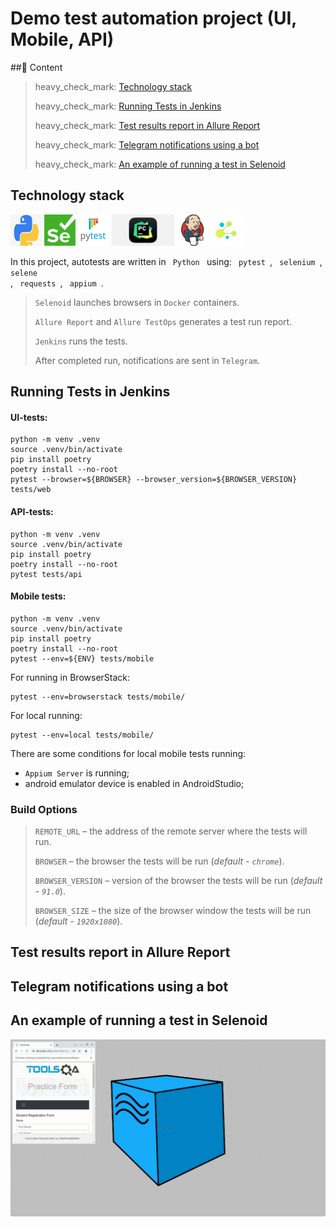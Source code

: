 # Demo test automation project (UI, Mobile, API)

##:page_with_curl:    Content

> heavy_check_mark: [Technology stack](#technology-stack)
>
> heavy_check_mark: [Running Tests in Jenkins](#running_tests_in_jenkins)
>
> heavy_check_mark: [Test results report in Allure Report](#allure-report)
>
> heavy_check_mark: [Telegram notifications using a bot](#telegram-notifications-using-a-bot)
>
> heavy_check_mark: [An example of running a test in Selenoid](#example-of-running-a-test-in-selenoid)

## Technology stack

<p align="center"></p>
<a href="https://www.python.org/"><img src="files/readme_images/python.png" width="50" height="50"  alt="PYTHON"/></a>
<a href="https://www.selenium.dev/"><img src="files/readme_images/selenium.png" width="50" height="50"  alt="SELENIUM"/></a>
<a href="https://docs.pytest.org/en/"><img src="files/readme_images/pytest.png" width="50" height="50"  alt="PYTEST"/></a>
<a href="https://www.jetbrains.com/ru-ru/pycharm/"><img src="files/readme_images/pycharm.png" width="100" height="50"  alt="PYCHARM"/></a>
<a href="https://www.jenkins.io/"><img src="files/readme_images/jenkins.png" width="50" height="50"  alt="JENKINS"/></a>
<a href="https://python-poetry.org/"><img src="files/readme_images/selene.png" width="50" height="50"  alt="SELENE"/></a>

In this project, autotests are written in <code> Python </code> using:
<code> pytest </code>,
<code> selenium </code>,
<code> selene </code>,
<code> requests </code>,
<code> appium </code>.
>
> <code>Selenoid</code> launches browsers in <code>Docker</code> containers.
>
> <code>Allure Report</code> and <code>Allure TestOps</code> generates a test run report.
>
> <code>Jenkins</code> runs the tests.
>
> After completed run, notifications are sent in <code>Telegram</code>.

## Running Tests in Jenkins

#### UI-tests:

```
python -m venv .venv
source .venv/bin/activate
pip install poetry
poetry install --no-root
pytest --browser=${BROWSER} --browser_version=${BROWSER_VERSION} tests/web
```

#### API-tests:

```
python -m venv .venv
source .venv/bin/activate
pip install poetry
poetry install --no-root
pytest tests/api
```

#### Mobile tests:

```
python -m venv .venv
source .venv/bin/activate
pip install poetry
poetry install --no-root
pytest --env=${ENV} tests/mobile
```

For running in BrowserStack:

```
pytest --env=browserstack tests/mobile/
```

For local running:

```
pytest --env=local tests/mobile/
```

There are some conditions for local mobile tests running:

- <code>Appium Server</code> is running;
- android emulator device is enabled in AndroidStudio;

### Build Options

> <code>REMOTE_URL</code> – the address of the remote server where the tests will run.
>
> <code>BROWSER</code> – the browser the tests will be run (_default - <code>chrome</code>_).
>
> <code>BROWSER_VERSION</code> – version of the browser the tests will be run (_default - <code>91.0</code>_).
>
> <code>BROWSER_SIZE</code> – the size of the browser window the tests will be run (_default - <code>1920x1080</code>_).

## Test results report in Allure Report

## Telegram notifications using a bot

## An example of running a test in Selenoid
![autotest_gif](files/readme_images/selenoid.gif)
